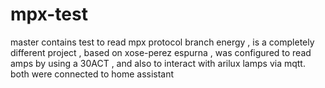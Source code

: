 # mpx-test
master contains test to read mpx protocol
branch energy , is a completely different project , based on xose-perez espurna , was configured to read amps by using a 30ACT , and also to interact with arilux lamps  via mqtt.
both were connected to home assistant
